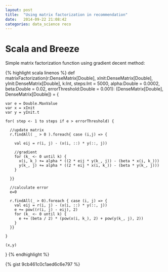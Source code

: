 ```yaml
---
layout: post
title:  "Using matrix factorization in recommendation"
date:   2014-09-22 21:08:42
categories: data_science reco
---
```


Scala and Breeze
===

Simple matrix factorization function using gradient decent method:

{% highlight scala linenos %}
  def matrixFactorization(r:DenseMatrix[Double], xInit:DenseMatrix[Double], yInit:DenseMatrix[Double], k:Int, steps:Int = 5000, alpha:Double = 0.0002, beta:Double = 0.02, errorThreshold:Double = 0.001): (DenseMatrix[Double], DenseMatrix[Double]) = {

    var e = Double.MaxValue
    var x = xInit
    var y = yInit.t

    for( step <- 1 to steps if e > errorThreshold) {

      //update matrix
      r.findAll( _ > 0 ).foreach{ case (i,j) => {

        val eij = r(i, j) - (x(i, ::) * y(::, j))

        //gradient
        for (k_ <- 0 until k) {
          x(i, k_) += alpha * ((2 * eij * y(k_, j)) - (beta * x(i, k_)))
          y(k_, j) += alpha * ((2 * eij * x(i, k_)) - (beta * y(k_, j)))
        }

      }}

      //calculate error
      e=0

      r.findAll(_ > 0).foreach { case (i, j) => {
        val eij = r(i, j) - (x(i, ::) * y(::, j))
        e += pow((r(i, j) - eij), 2)
        for (k_ <- 0 until k) {
          e += (beta / 2) * (pow(x(i, k_), 2) + pow(y(k_, j), 2))
        }
      }}

    }

    (x,y)
  }
{% endhighlight %}


{% gist 9cb461c0c1aed6c6e797 %}


